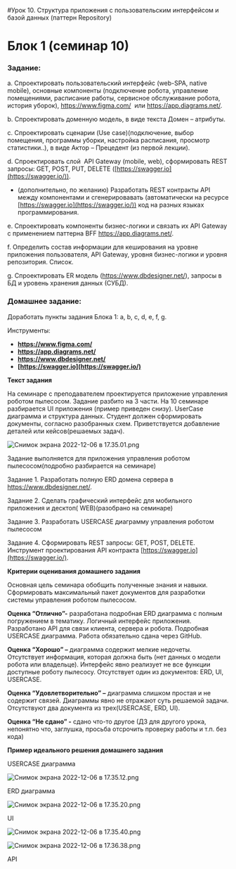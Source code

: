 #Урок 10. Структура приложения с пользовательским интерфейсом и базой данных (паттерн Repository)
# Блок 1 (семинар 10)

### **Задание:**

a. Спроектировать пользовательский интерфейс (web-SPA, native mobile), основные компоненты (подключение робота, управление помещениями, расписание работы, сервисное обслуживание робота, история уборок), https://www.figma.com/  или https://app.diagrams.net/.

b. Спроектировать доменную модель, в виде текста Домен – атрибуты.

c. Спроектировать сценарии (Use case)(подключение, выбор помещения, программы уборки, настройка расписания, просмотр статистики..), в виде Актор – Прецедент (из первой лекции).

d. Спроектировать слой  API Gateway (mobile, web), сформировать REST запросы: GET, POST, PUT, DELETE ([https://swagger.io](https://swagger.io/)).

* (дополнительно, по желанию) Разработать REST контракты API между компонентами и сгенерировавать (автоматически на ресурсе [https://swagger.io](https://swagger.io/)) код на разных языках программирования.

e. Спроектировать компоненты бизнес-логики и связать их API Gateway с применением паттерна BFF https://app.diagrams.net/.

f. Определить состав информации для кеширования на уровне приложения пользователя, API Gateway, уровня бизнес-логики и уровня репозитория. Список.

g. Спроектировать ER модель (https://www.dbdesigner.net/), запросы в БД и уровень хранения данных (СУБД).

### Домашнее задание:

Доработать пункты задания Блока 1: a, b, c, d, e, f, g.

Инструменты:

- **https://www.figma.com/**
- **https://app.diagrams.net/**
- **https://www.dbdesigner.net/**
- **[https://swagger.io](https://swagger.io/)**

**Текст задания**

На семинаре с преподавателем проектируется приложение управления роботом пылесосом. Задание разбито на 3 части. На 10 семинаре разбирается UI приложения (пример приведен снизу). UserCase диаграмма и структура данных. Студент должен сформировать документы, согласно разобранных схем. Приветствуется добавление деталей или кейсов(решаемых задач).

![Снимок экрана 2022-12-06 в 17.35.01.png](https://s3-us-west-2.amazonaws.com/secure.notion-static.com/809097fd-dbf0-4b32-8159-248667289038/%D0%A1%D0%BD%D0%B8%D0%BC%D0%BE%D0%BA_%D1%8D%D0%BA%D1%80%D0%B0%D0%BD%D0%B0_2022-12-06_%D0%B2_17.35.01.png)

Задание выполняется для приложения управления роботом пылесосом(подробно разбирается на семинаре)

Задание 1. Разработать полную ERD домена сервера в https://www.dbdesigner.net/.

Задание 2. Сделать графический интерфейс для мобильного приложения и десктоп( WEB)(разобрано на семинаре)

Задание 3. Разработать USERCASE диаграмму управления роботом пылесосом

Задание 4. Сформировать REST запросы: GET, POST, DELETE. Инструмент проектирования API контракта [https://swagger.io](https://swagger.io/).

**Критерии оценивания домашнего задания**

Основная цель семинара обобщить полученные знания и навыки. Сформировать максимальный пакет документов для разработки системы управления роботом пылесосом.

**Оценка “Отлично”-** разработана подробная ERD диаграмма с полным погружением в тематику. Логичный интерфейс приложения. Разработано API для связи клиента, сервера и робота. Подробная USERCASE диаграмма. Работа обязательно сдана через GitHub.

**Оценка “Хорошо” –** диаграмма содержит мелкие недочеты. Отсутствует информация, которая должна быть (нет данных о модели робота или владельце). Интерфейс явно реализует не все функции доступные роботу пылесосу. Отсутствует один из документов: ERD, UI, USERCASE.

**Оценка “Удовлетворительно” –** диаграмма слишком простая и не содержит связей. Диаграммы явно не отражают суть решаемой задачи. Отсутствуют два документа из трех(USERCASE, ERD, UI).

**Оценка “Не сдано” -** сдано что-то другое (ДЗ для другого урока, непонятно что, заглушка, просьба отсрочить проверку работы и т.п. без кода)

**Пример идеального решения домашнего задания**

USERCASE диаграмма

![Снимок экрана 2022-12-06 в 17.35.12.png](https://s3-us-west-2.amazonaws.com/secure.notion-static.com/65628cae-ef00-4f1b-85d5-96996e2cb232/%D0%A1%D0%BD%D0%B8%D0%BC%D0%BE%D0%BA_%D1%8D%D0%BA%D1%80%D0%B0%D0%BD%D0%B0_2022-12-06_%D0%B2_17.35.12.png)

ERD диаграмма

![Снимок экрана 2022-12-06 в 17.35.20.png](https://s3-us-west-2.amazonaws.com/secure.notion-static.com/0f10c27b-cbd6-49f6-910a-1bb3eb5d9d05/%D0%A1%D0%BD%D0%B8%D0%BC%D0%BE%D0%BA_%D1%8D%D0%BA%D1%80%D0%B0%D0%BD%D0%B0_2022-12-06_%D0%B2_17.35.20.png)

UI

![Снимок экрана 2022-12-06 в 17.35.40.png](https://s3-us-west-2.amazonaws.com/secure.notion-static.com/934863e6-7466-49ca-8107-d9d4cc2ea5e4/%D0%A1%D0%BD%D0%B8%D0%BC%D0%BE%D0%BA_%D1%8D%D0%BA%D1%80%D0%B0%D0%BD%D0%B0_2022-12-06_%D0%B2_17.35.40.png)

![Снимок экрана 2022-12-06 в 17.36.38.png](https://s3-us-west-2.amazonaws.com/secure.notion-static.com/79cd784f-6380-4e08-b611-b00a268045a6/%D0%A1%D0%BD%D0%B8%D0%BC%D0%BE%D0%BA_%D1%8D%D0%BA%D1%80%D0%B0%D0%BD%D0%B0_2022-12-06_%D0%B2_17.36.38.png)

API
